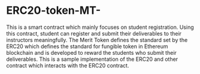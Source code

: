 # ERC20-token-MT-
This is a smart contract which mainly focuses on student registration. Using this contract, student can register and submit their deliverables to their instructors meaningfully. 
The Merit Token defines the standard set by the ERC20 which defines the standard for  fungible token in Ethereum blockchain and is developed to reward the students who submit their deliverables. 
This is a sample implementation of the  ERC20 and other contract which interacts with the ERC20 contract. 

